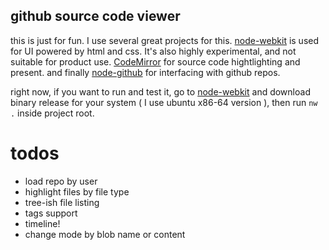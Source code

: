 github source code viewer
-------------------------
this is just for fun. I use several great projects for this. [node-webkit][]
is used for UI powered by html and css. It's also highly experimental,
and not suitable for product use. [CodeMirror][] for source code hightlighting
and present. and finally [node-github][] for interfacing with github repos.

right now, if you want to run and test it, go to [node-webkit][] and download 
binary release for your system ( I use ubuntu x86-64 version ), then run 
`nw .` inside project root.

[node-webkit]: https://github.com/rogerwang/node-webkit
[CodeMirror]: http://codemirror.net/
[node-github]: http://ajaxorg.github.com/node-github/

todos
=====
+ load repo by user
+ highlight files by file type
+ tree-ish file listing
+ tags support
+ timeline!
+ change mode by blob name or content
